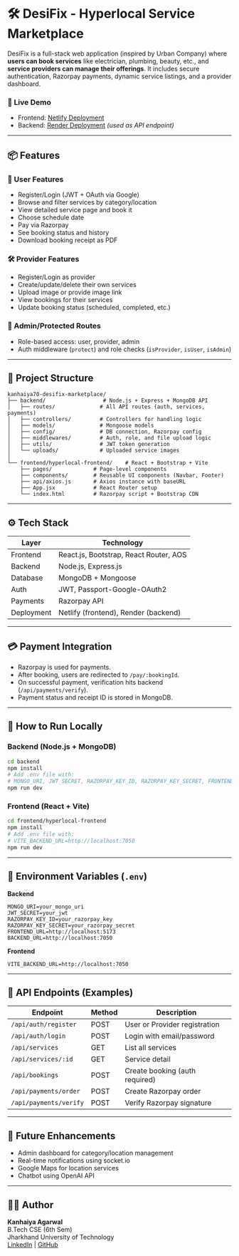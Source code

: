 
# 🛠️ DesiFix - Hyperlocal Service Marketplace

DesiFix is a full-stack web application (inspired by Urban Company) where **users can book services** like electrician, plumbing, beauty, etc., and **service providers can manage their offerings**. It includes secure authentication, Razorpay payments, dynamic service listings, and a provider dashboard.

### 🔗 Live Demo

- Frontend: [Netlify Deployment](https://your-netlify-link.netlify.app)  
- Backend: [Render Deployment](https://your-backend.onrender.com) *(used as API endpoint)*

---

## 📦 Features

### 👤 User Features
- Register/Login (JWT + OAuth via Google)
- Browse and filter services by category/location
- View detailed service page and book it
- Choose schedule date
- Pay via Razorpay
- See booking status and history
- Download booking receipt as PDF

### 🛠️ Provider Features
- Register/Login as provider
- Create/update/delete their own services
- Upload image or provide image link
- View bookings for their services
- Update booking status (scheduled, completed, etc.)

### 🔐 Admin/Protected Routes
- Role-based access: user, provider, admin
- Auth middleware (`protect`) and role checks (`isProvider`, `isUser`, `isAdmin`)

---

## 📁 Project Structure

```
kanhaiya70-desifix-marketplace/
├── backend/                  # Node.js + Express + MongoDB API
│   ├── routes/              # All API routes (auth, services, payments)
│   ├── controllers/         # Controllers for handling logic
│   ├── models/              # Mongoose models
│   ├── config/              # DB connection, Razorpay config
│   ├── middlewares/         # Auth, role, and file upload logic
│   ├── utils/               # JWT token generation
│   └── uploads/             # Uploaded service images
│
└── frontend/hyperlocal-frontend/    # React + Bootstrap + Vite
    ├── pages/             # Page-level components
    ├── components/        # Reusable UI components (Navbar, Footer)
    ├── api/axios.js       # Axios instance with baseURL
    ├── App.jsx            # React Router setup
    └── index.html         # Razorpay script + Bootstrap CDN
```

---

## ⚙️ Tech Stack

| Layer       | Technology                       |
|-------------|-----------------------------------|
| Frontend    | React.js, Bootstrap, React Router, AOS |
| Backend     | Node.js, Express.js               |
| Database    | MongoDB + Mongoose                |
| Auth        | JWT, Passport-Google-OAuth2       |
| Payments    | Razorpay API                      |
| Deployment  | Netlify (frontend), Render (backend) |

---

## 💳 Payment Integration

- Razorpay is used for payments.
- After booking, users are redirected to `/pay/:bookingId`.
- On successful payment, verification hits backend (`/api/payments/verify`).
- Payment status and receipt ID is stored in MongoDB.

---

## 📑 How to Run Locally

### Backend (Node.js + MongoDB)
```bash
cd backend
npm install
# Add .env file with:
# MONGO_URI, JWT_SECRET, RAZORPAY_KEY_ID, RAZORPAY_KEY_SECRET, FRONTEND_URL, BACKEND_URL
npm run dev
```

### Frontend (React + Vite)
```bash
cd frontend/hyperlocal-frontend
npm install
# Add .env file with:
# VITE_BACKEND_URL=http://localhost:7050
npm run dev
```

---

## 📌 Environment Variables (`.env`)

**Backend**
```
MONGO_URI=your_mongo_uri
JWT_SECRET=your_jwt
RAZORPAY_KEY_ID=your_razorpay_key
RAZORPAY_KEY_SECRET=your_razorpay_secret
FRONTEND_URL=http://localhost:5173
BACKEND_URL=http://localhost:7050
```

**Frontend**
```
VITE_BACKEND_URL=http://localhost:7050
```

---

## 🧪 API Endpoints (Examples)

| Endpoint                  | Method | Description                    |
|---------------------------|--------|--------------------------------|
| `/api/auth/register`      | POST   | User or Provider registration  |
| `/api/auth/login`         | POST   | Login with email/password      |
| `/api/services`           | GET    | List all services              |
| `/api/services/:id`       | GET    | Service detail                 |
| `/api/bookings`           | POST   | Create booking (auth required) |
| `/api/payments/order`     | POST   | Create Razorpay order          |
| `/api/payments/verify`    | POST   | Verify Razorpay signature      |

---


## 🚀 Future Enhancements

- Admin dashboard for category/location management
- Real-time notifications using socket.io
- Google Maps for location services
- Chatbot using OpenAI API

---

## 👨‍💻 Author

**Kanhaiya Agarwal**  
B.Tech CSE (6th Sem)  
Jharkhand University of Technology  
[LinkedIn](https://www.linkedin.com/public-profile/settings) | [GitHub](https://github.com/Kanhaiya70)